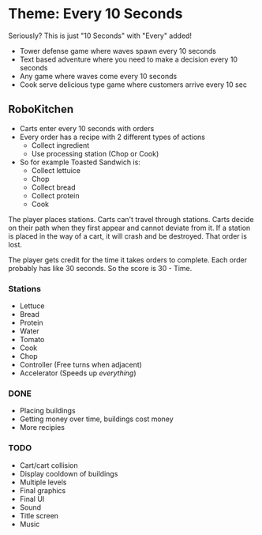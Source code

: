 # Theme: Every 10 Seconds
Seriously? This is just "10 Seconds" with "Every" added!

- Tower defense game where waves spawn every 10 seconds
- Text based adventure where you need to make a decision every 10 seconds
- Any game where waves come every 10 seconds
- Cook serve delicious type game where customers arrive every 10 sec

## RoboKitchen
- Carts enter every 10 seconds with orders
- Every order has a recipe with 2 different types of actions
  - Collect ingredient
  - Use processing station (Chop or Cook)
- So for example Toasted Sandwich is:
  - Collect lettuice
  - Chop
  - Collect bread
  - Collect protein
  - Cook

The player places stations. Carts can't travel through stations. Carts decide on their path when they first appear and cannot deviate from it. If a station is placed in the way of a cart, it will crash and be destroyed. That order is lost.

The player gets credit for the time it takes orders to complete. Each order probably has like 30 seconds. So the score is 30 - Time.

### Stations
- Lettuce
- Bread
- Protein
- Water
- Tomato
- Cook
- Chop
- Controller (Free turns when adjacent)
- Accelerator (Speeds up _everything_)

### DONE
- Placing buildings
- Getting money over time, buildings cost money
- More recipies

### TODO
- Cart/cart collision
- Display cooldown of buildings
- Multiple levels
- Final graphics
- Final UI
- Sound
- Title screen
- Music
